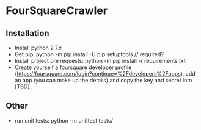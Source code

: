 # FourSquareCrawler

## Installation
- Install python 2.7.x
- Get pip: python -m pip install -U pip setuptools // required?
- Install project pre requests: python -m pip install -r requirements.txt
- Create yourself a foursquare developer profile (https://foursquare.com/login?continue=%2Fdevelopers%2Fapps), add an app (you can make up the details) and copy the key and secret into [TBD]

## Other
- run unit tests: python -m unittest tests/